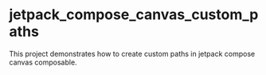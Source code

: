 # jetpack_compose_canvas_custom_paths
This project demonstrates how to create custom paths in jetpack compose canvas composable.
